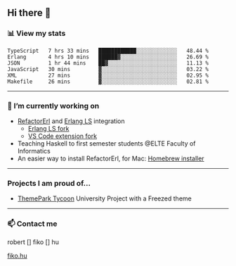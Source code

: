 ## Hi there 👋

### 📊 View my stats

<!--START_SECTION:waka-->

```text
TypeScript   7 hrs 33 mins   ████████████░░░░░░░░░░░░░   48.44 %
Erlang       4 hrs 10 mins   ██████▓░░░░░░░░░░░░░░░░░░   26.69 %
JSON         1 hr 44 mins    ██▓░░░░░░░░░░░░░░░░░░░░░░   11.13 %
JavaScript   30 mins         ▓░░░░░░░░░░░░░░░░░░░░░░░░   03.22 %
XML          27 mins         ▓░░░░░░░░░░░░░░░░░░░░░░░░   02.95 %
Makefile     26 mins         ▓░░░░░░░░░░░░░░░░░░░░░░░░   02.81 %
```

<!--END_SECTION:waka-->


---

### 🔭 I’m currently working on
- [RefactorErl](https://plc.inf.elte.hu/erlang/) and [Erlang LS](https://erlang-ls.github.io) integration 
  - [Erlang LS fork](https://github.com/robertfiko/erlang_ls)
  - [VS Code extension fork](https://github.com/robertfiko/vscode)
- Teaching Haskell to first semester students @ELTE Faculty of Informatics
- An easier way to install RefactorErl, for Mac: [Homebrew installer](https://github.com/robertfiko/homebrew-referl-installer)

---
### Projects I am proud of...
- [ThemePark Tycoon](https://szofttech.inf.elte.hu/szofttech/public/csip-42) University Project with a Freezed theme
---


### 📫 Contact me
robert [] fiko [] hu

[fiko.hu](https://fiko.hu)


<!--
**robertfiko/robertfiko** is a ✨ _special_ ✨ repository because its `README.md` (this file) appears on your GitHub profile.

Here are some ideas to get you started:

- 🔭 I’m currently working on ...
- 🌱 I’m currently learning ...
- 👯 I’m looking to collaborate on ...
- 🤔 I’m looking for help with ...
- 💬 Ask me about ...
- 📫 How to reach me: ...
- 😄 Pronouns: ...
- ⚡ Fun fact: ...
-->
